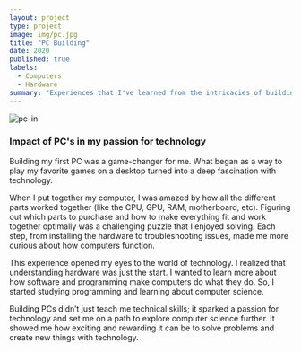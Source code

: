 ```yaml
---
layout: project
type: project
image: img/pc.jpg
title: "PC Building"
date: 2020
published: true
labels:
  - Computers
  - Hardware
summary: "Experiences that I've learned from the intricacies of building a PC"
---
```


![pc-in](https://github.com/user-attachments/assets/d39481b1-dd65-4790-9414-72893f920e70)

### Impact of PC's in my passion for technology

Building my first PC was a game-changer for me. What began as a way to play my favorite games on a desktop turned into a deep fascination with technology.

When I put together my computer, I was amazed by how all the different parts worked together (like the CPU, GPU, RAM, motherboard, etc). Figuring out which parts to purchase and how to make everything fit and work together optimally was a challenging puzzle that I enjoyed solving. Each step, from installing the hardware to troubleshooting issues, made me more curious about how computers function.

This experience opened my eyes to the world of technology. I realized that understanding hardware was just the start. I wanted to learn more about how software and programming make computers do what they do. So, I started studying programming and learning about computer science.

Building PCs didn’t just teach me technical skills; it sparked a passion for technology and set me on a path to explore computer science further. It showed me how exciting and rewarding it can be to solve problems and create new things with technology.
